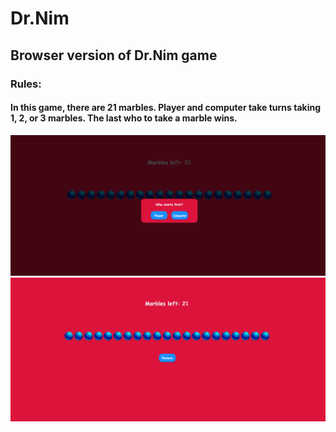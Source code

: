 # Dr.Nim

## Browser version of Dr.Nim game

### Rules:
#### In this game, there are 21 marbles. Player and computer take turns taking 1, 2, or 3 marbles. The last who to take a marble wins.

![](images/scrn1.PNG)
![](images/scrn2.PNG)